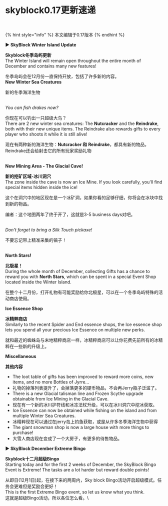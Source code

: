 # skyblock0.17更新速递

​

{% hint style="info" %}
本文编辑于0.17版本
{% endhint %}

**► SkyBlock Winter Island Update**

**Skyblock冬季岛屿更新**\
The Winter Island will remain open throughout the entire month of December and contains many new features!

冬季岛屿会在12月份一直保持开放，包括了许多新的内容。\
**New Winter Sea Creatures**

新的冬季海洋生物

\
_You can fish drakes now?_​

你现在可以钓出一只超级大鸟？\
There are 2 new winter sea creatures: The **Nutcracker** and the **Reindrake**, both with their new unique items. The Reindrake also rewards gifts to every player who shoots it while it is still alive!

现在有两种新的海洋生物：**Nutcracker 和** **Reindrake**，都具有新的物品，Reindrake还会给射击它的所有玩家奖励礼物

\
**New Mining Area - The Glacial Cave!**

**新的挖矿区域-冰川洞穴**\
The zone inside the cave is now an Ice Mine. If you look carefully, you'll find special items hidden inside the ice!

这个在洞穴中的地区现在是一个冰矿洞，如果你看的足够仔细，你将会在冰块中找到新的物品。

编者：这个地图两年了终于开了，这就是3-5 business days对吧。

\
_Don't forget to bring a Silk Touch pickaxe!_​

不要忘记带上精准采集的镐子！

\
**North Stars!**

**北极星！**\
During the whole month of December, collecting Gifts has a chance to reward you with **North Stars**, which can be spent in a special Event Shop located inside the Winter Island.

在整个十二月份，打开礼物有可能奖励给你北极星，可以在一个冬季岛屿特殊的活动商店使用。

**Ice Essence Shop**

**冰精粹商店**\
Similarly to the recent Spider and End essence shops, the Ice essence shop lets you spend all your precious Ice Essence on multiple new perks.

就和最近的蜘蛛岛与末地精粹商店一样，冰精粹商店可以让你花费先前所有的冰精粹在一些新的升级上。

**Miscellaneous**

**其他内容**

* The loot table of gifts has been improved to reward more coins, new items, and no more Bottles of Jyrre...
* 礼物的掉落列表提升了，会掉落更多的硬币物品，不会再Jerry瓶子泛滥了。
* There is a new Glacial talisman line and Frozen Scythe upgrade obtainable from Ice Mining in the Glacial Cave.
* 现在有一个新的冰川护符线和冰冻法杖升级，可以在冰川洞穴中挖冰获取。
* Ice Essence can now be obtained while fishing on the island and from multiple Winter Sea Creatures.
* 冰精粹现在可以通过在jerry岛上钓鱼获取，或是从许多冬季海洋生物中获得
* The giant snowman shop is now a large house with more things to purchase!
* 大雪人商店现在变成了一个大房子，有更多的待售物品。

**► SkyBlock December Extreme Bingo**

**Skyblock十二月超级Bingo**\
Starting today and for the first 2 weeks of December, the SkyBlock Bingo Event is Extreme! The tasks are a lot harder but reward double points!

从即日(12月1日)起，在接下来的两周内，Sky block Bingo活动开启超级模式。任务会更难但是奖励会更好！\
This is the first Extreme Bingo event, so let us know what you think.\
这就是超级Bingo活动，所以各位怎么看。\
